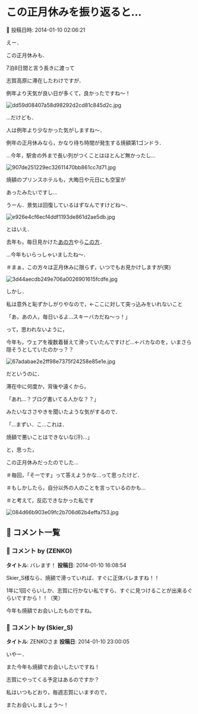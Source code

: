 # この正月休みを振り返ると…

📅 投稿日時: 2014-01-10 02:06:21

えー．


この正月休みも．


7泊8日間と言う長きに渡って


志賀高原に滞在したわけですが．





例年より天気が良い日が多くて，良かったですね～！




![dd59d08407a58d98292d2cd81c845d2c.jpg](images/dd59d08407a58d98292d2cd81c845d2c.jpg)




…だけども．


人は例年より少なかった気がしますね～．


例年の正月休みなら，かなり待ち時間が発生する焼額第1ゴンドラ．


…今年，駅舎の外まで長い列がつくことはほとんど無かったし…




![907de251229ec32611470bb861cc7d71.jpg](images/907de251229ec32611470bb861cc7d71.jpg)




焼額のプリンスホテルも，大晦日や元日にも空室が


あったみたいですし…


うーん．景気は回復しているはずなんですけどね～．




![e926e4cf6ecf4ddf1193de861d2ae5db.jpg](images/e926e4cf6ecf4ddf1193de861d2ae5db.jpg)







とはいえ．


去年も，毎日見かけた[あの方](e688bd85b36410d46aaf4ffc7117e2c63.md)やら[この方](http://www.skiline.cc/profile/user5f418/info)．


…今年もいらっしゃいましたね～．


＃まぁ，この方々は正月休みに限らず，いつでもお見かけしますが(笑)




![3d44aecdb249e706a0026901615fcdfe.jpg](images/3d44aecdb249e706a0026901615fcdfe.jpg)







しかし．


私は意外と恥ずかしがりやなので，←ここに対して突っ込みをいれないこと


「あ，あの人，毎日いるよ…スキーバカだね～っ！」


って，思われないように，


今年も，ウェアを複数着替えて滑っていたんですけど…←バカなのを，いまさら隠そうとしていたのかっ？？




![67adabae2e2ff98e7375f24258e85e1e.jpg](images/67adabae2e2ff98e7375f24258e85e1e.jpg)







だというのに．


滞在中に何度か，背後や遠くから，


「あれ…？ブログ書いてる人かな？？」


みたいなささやきを聞いたような気がするので．


「…まずい．こ…これは．


焼額で悪いことはできないな(汗)…」


と，思った，


この正月休みだったのでした…





＃毎回，「そーです」って答えようかな…って思ったけど．


＃もしかしたら，自分以外の人のことを言っているのかも…


＃と考えて，反応できなかった私です




![084d66b903e09fc2b706d62b4effa753.jpg](images/084d66b903e09fc2b706d62b4effa753.jpg)

## 💬 コメント一覧

### 💬 コメント by (ZENKO)
**タイトル**: バレます！
**投稿日**: 2014-01-10 16:08:54

Skier_S様なら、焼額で滑っていれば、すぐに正体バレますね！！

1年に1回ぐらいしか、志賀に行かない私ですら、すぐに見つけることが出来るぐらいですから！！（笑）

今年も焼額でお会いしたものですね。

### 💬 コメント by (Skier_S)
**タイトル**: ZENKOさま
**投稿日**: 2014-01-10 23:00:05

いやー．

また今年も焼額でお会いしたいですね！

志賀にやってくる予定はあるのですか？

私はいつもどおり，毎週志賀にいますので，

またお会いしましょう～！

